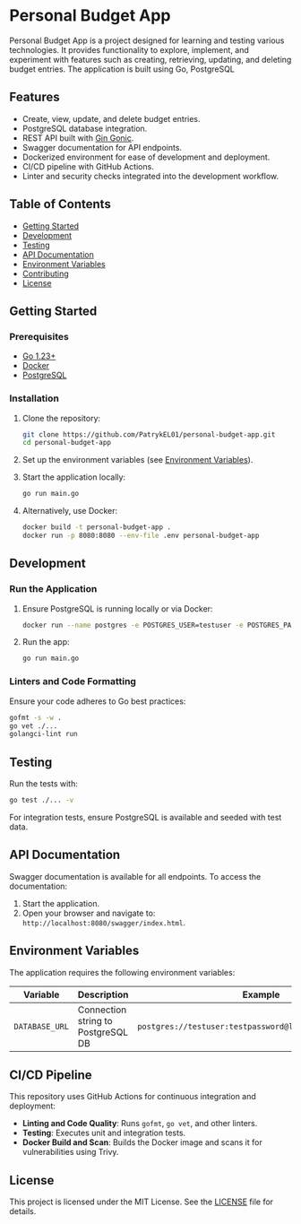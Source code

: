 # Personal Budget App

Personal Budget App is a project designed for learning and testing various technologies. It provides functionality to explore, implement, and experiment with features such as creating, retrieving, updating, and deleting budget entries. The application is built using Go, PostgreSQL

## Features

- Create, view, update, and delete budget entries.
- PostgreSQL database integration.
- REST API built with [Gin Gonic](https://gin-gonic.com/).
- Swagger documentation for API endpoints.
- Dockerized environment for ease of development and deployment.
- CI/CD pipeline with GitHub Actions.
- Linter and security checks integrated into the development workflow.

## Table of Contents

- [Getting Started](#getting-started)
- [Development](#development)
- [Testing](#testing)
- [API Documentation](#api-documentation)
- [Environment Variables](#environment-variables)
- [Contributing](#contributing)
- [License](#license)

## Getting Started

### Prerequisites

- [Go 1.23+](https://go.dev/)
- [Docker](https://www.docker.com/)
- [PostgreSQL](https://www.postgresql.org/)

### Installation

1. Clone the repository:
   ```bash
   git clone https://github.com/PatrykEL01/personal-budget-app.git
   cd personal-budget-app
   ```

2. Set up the environment variables (see [Environment Variables](#environment-variables)).

3. Start the application locally:
   ```bash
   go run main.go
   ```

4. Alternatively, use Docker:
   ```bash
   docker build -t personal-budget-app .
   docker run -p 8080:8080 --env-file .env personal-budget-app
   ```

## Development

### Run the Application

1. Ensure PostgreSQL is running locally or via Docker:
   ```bash
   docker run --name postgres -e POSTGRES_USER=testuser -e POSTGRES_PASSWORD=testpassword -e POSTGRES_DB=testdb -p 5432:5432 -d postgres:15
   ```

2. Run the app:
   ```bash
   go run main.go
   ```

### Linters and Code Formatting

Ensure your code adheres to Go best practices:
```bash
gofmt -s -w .
go vet ./...
golangci-lint run
```

## Testing

Run the tests with:
```bash
go test ./... -v
```

For integration tests, ensure PostgreSQL is available and seeded with test data.

## API Documentation

Swagger documentation is available for all endpoints. To access the documentation:

1. Start the application.
2. Open your browser and navigate to: `http://localhost:8080/swagger/index.html`.

## Environment Variables

The application requires the following environment variables:

| Variable       | Description                         | Example                                 |
|----------------|-------------------------------------|-----------------------------------------|
| `DATABASE_URL` | Connection string to PostgreSQL DB | `postgres://testuser:testpassword@localhost:5432/testdb` |

## CI/CD Pipeline

This repository uses GitHub Actions for continuous integration and deployment:

- **Linting and Code Quality**: Runs `gofmt`, `go vet`, and other linters.
- **Testing**: Executes unit and integration tests.
- **Docker Build and Scan**: Builds the Docker image and scans it for vulnerabilities using Trivy.



## License

This project is licensed under the MIT License. See the [LICENSE](LICENSE) file for details.


